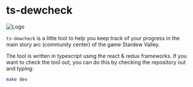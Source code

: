 # ts-dewcheck
![Logo](https://i.imgur.com/vCkVBol.png)

`ts-dewcheck` is a little tool to help you keep track of your progress
in the main story arc (community center) of the game Stardew Valley.

The tool is written in typescript using the react & redux frameworks.
If you want to check the tool out, you can do this by checking the repository
out and typing:

```bash
make dev
```
